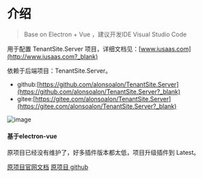 # 介绍
> Base on Electron + Vue ，建议开发IDE Visual Studio Code <br />

用于配置 TenantSite.Server 项目，详细文档见：[www.iusaas.com](http://www.iusaas.com?_blank)

依赖于后端项目：TenantSite.Server。<br />
* github:[https://github.com/alonsoalon/TenantSite.Server](https://github.com/alonsoalon/TenantSite.Server?_blank)
* gitee:[https://gitee.com/alonsoalon/TenantSite.Server](https://gitee.com/alonsoalon/TenantSite.Server?_blank)

![image](http://www.iusaas.com/intro3.jpg)

#### 基于electron-vue

原项目已经没有维护了，好多插件版本都太低，项目升级插件到 Latest。

[原项目官网文档](https://simulatedgreg.gitbooks.io/electron-vue/content/cn/)
[原项目 github](https://github.com/SimulatedGREG/electron-vue)
